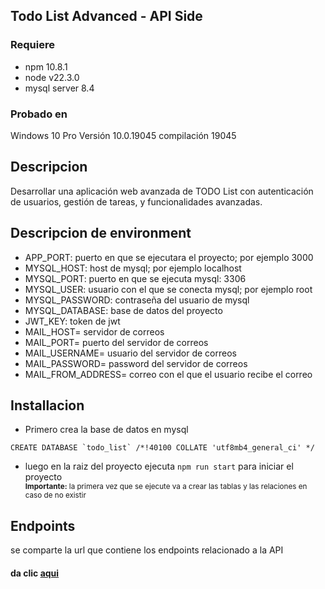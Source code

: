 ## Todo List Advanced - API Side
### Requiere
- npm 10.8.1
- node v22.3.0
- mysql server 8.4

### Probado en 
Windows 10 Pro Versión	10.0.19045 compilación 19045

## Descripcion
Desarrollar una aplicación web avanzada de TODO List con autenticación de
usuarios, gestión de tareas, y funcionalidades avanzadas.

## Descripcion de environment
- APP_PORT: puerto en que se ejecutara el proyecto; por ejemplo 3000
- MYSQL_HOST: host de mysql; por ejemplo localhost
- MYSQL_PORT: puerto en que se ejecuta mysql: 3306
- MYSQL_USER: usuario con el que se conecta mysql; por ejemplo root
- MYSQL_PASSWORD: contraseña del usuario de mysql
- MYSQL_DATABASE: base de datos del proyecto
- JWT_KEY: token de jwt
- MAIL_HOST= servidor de correos
- MAIL_PORT= puerto del servidor de correos
- MAIL_USERNAME= usuario del servidor de correos
- MAIL_PASSWORD= password del servidor de correos
- MAIL_FROM_ADDRESS= correo con el que el usuario recibe el correo

## Installacion
- Primero crea la base de datos en mysql

```CREATE DATABASE `todo_list` /*!40100 COLLATE 'utf8mb4_general_ci' */```

- luego en la raiz del proyecto ejecuta ```npm run start``` para iniciar el proyecto
<small><br><b>Importante:</b> la primera vez que se ejecute va a crear las tablas y las relaciones en caso de no existir</small>

## Endpoints
se comparte la url que contiene los endpoints relacionado a la API
#### da clic [aqui](https://www.postman.com/azaelterminallogistics/workspace/public-todo-list/collection/36454749-2db06f40-5d13-4c5c-922a-2edd4f4e82e9)